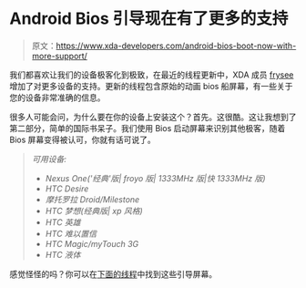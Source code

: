 # Android Bios 引导现在有了更多的支持

> 原文：<https://www.xda-developers.com/android-bios-boot-now-with-more-support/>

我们都喜欢让我们的设备极客化到极致，在最近的线程更新中，XDA 成员 [frysee](http://forum.xda-developers.com/member.php?u=1073374) 增加了对更多设备的支持。更新的线程包含原始的动画 bios 船屏幕，有一些关于您的设备非常准确的信息。

很多人可能会问，为什么要在你的设备上安装这个？首先。这很酷。这让我想到了第二部分，简单的国际书呆子。我们使用 Bios 启动屏幕来识别其他极客，随着 Bios 屏幕变得被认可，你就有话可说了。

> *可用设备:*
> 
> *   *Nexus One('经典'版| froyo 版| 1333MHz 版|快 1333MHz 版)*
> *   *HTC Desire*
> *   *摩托罗拉 Droid/Milestone*
> *   *HTC 梦想(经典版| xp 风格)*
> *   *HTC 英雄*
> *   *HTC 难以置信*
> *   *HTC Magic/myTouch 3G*
> *   *HTC 液体*

感觉怪怪的吗？你可以在[下面的线程](http://forum.xda-developers.com/showthread.php?t=648555)中找到这些引导屏幕。